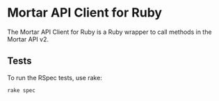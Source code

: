 # Mortar API Client for Ruby

The Mortar API Client for Ruby is a Ruby wrapper to call methods in the Mortar API v2.

## Tests

To run the RSpec tests, use rake:

    rake spec


